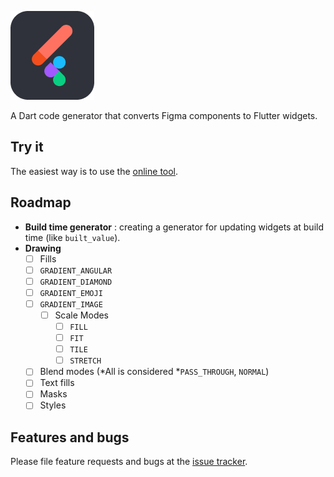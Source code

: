 ![logo](docs/logo.png)

A Dart code generator that converts Figma components to Flutter widgets.

## Try it

The easiest way is to use the [online tool](http://aloisdeniel.github.com/figma-to-flutter).

## Roadmap

- **Build time generator** : creating a generator for updating widgets at build time (like `built_value`).
- **Drawing**
    - [ ] Fills
    - [ ] `GRADIENT_ANGULAR`
    - [ ] `GRADIENT_DIAMOND`
    - [ ] `GRADIENT_EMOJI`
    - [ ] `GRADIENT_IMAGE`
        - [ ] Scale Modes
            - [ ] `FILL`
            - [ ] `FIT`
            - [ ] `TILE`
            - [ ] `STRETCH`

    - [ ] Blend modes (*All is considered *`PASS_THROUGH`, `NORMAL`)
    - [ ] Text fills
    - [ ] Masks
    - [ ] Styles

## Features and bugs

Please file feature requests and bugs at the [issue tracker][tracker].

[tracker]: https://github.com/aloisdeniel/figma-to-flutter/issues